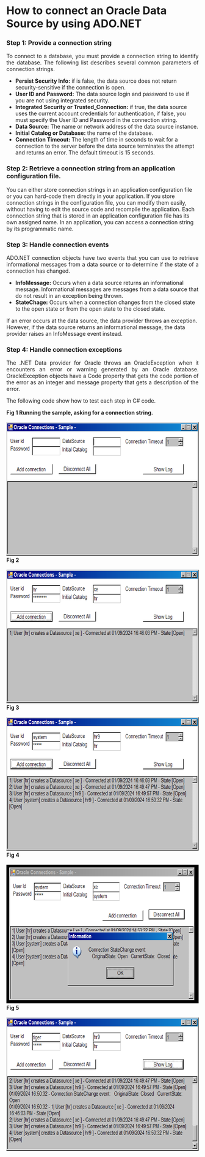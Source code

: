 # How to connect an Oracle Data Source by using ADO.NET

<h3>Step 1: Provide a connection string</h3>
<p align="justify">
To connect to a database, you must provide a connection string to identify the database. The following list describes several common parameters of connection strings.
<ul>
	<li><strong>Persist Security Info:</strong> if is false, the data source does not return security-sensitive if the connection is open.</li>
	<li><strong>User ID and Password:</strong> The data source login and password to use if you are not using integrated security.</li>
	<li><strong>Integrated Security or Trusted_Connection:</strong> if true, the data source uses the current account credentials for authentication, if false, you must specify the User ID and Password in the connection string.</li>
	<li><strong>Data Source:</strong> The name or network address of the data source instance.</li>
	<li><strong>Initial Catalog or Database:</strong> the name of the database.</li>
	<li><strong>Connection Timeout: </strong>The length of time in seconds to wait for a connection to the server before the data source terminates the attempt and returns an error. The default timeout is 15 seconds.</li>
</ul>
</p>
<h3>Step 2: Retrieve a connection string from an application configuration file.</h3>
<p>
You can either store connection strings in an application configuration file or you can hard-code them directly in your application. If you store connection strings in the configuration file, you can modify them easily, without having to edit the source code and recompile the application. Each connection string that is stored in an application configuration file has its own assigned name. In an application, you can access a connection string by its programmatic name.
</p>
<h3>Step 3: Handle connection events</h3>
<p align="justify">
ADO.NET connection objects have two events that you can use to retrieve informational messages from a data source or to determine if the state of a connection has changed.
<ul>
<li><strong>InfoMessage:</strong> Occurs when a data source returns an informational message. Informational messages are messages from a data source that do not result in an exception being thrown.</li>
<li><strong>StateChage:</strong> Occurs when a connection changes from the closed state to the open state or from the open state to the closed state.</li>
</ul>
If an error occurs at the data source, the data provider throws an exception. However, if the data source returns an informational message, the data provider raises an InfoMessage event instead.
</p>

<h3>Step 4: Handle connection exceptions</h3>
<p align="justify">
The .NET Data provider for Oracle throws an OracleException when it encounters an error or warning generated by an Oracle database. OracleException objects have a Code property that gets the code portion of the error as an integer and message property that gets a description of the error.
</p>

The following code show how to test each step in C# code.
<div><b>Fig 1 Running the sample, asking for a connection string.</b></div><br/>
<img src="images/fig1.png" width="667" height="348" alt="">
<div><b>Fig 2 </b></div><br/>
<img src="images/fig2.png" width="667" height="348" alt="">
<div><b>Fig 3 </b></div><br/>
<img src="images/fig3.png" width="667" height="348" alt="">
<div><b>Fig 4 </b></div><br/>
<img src="images/fig4.png" width="690" height="362" alt="">
<div><b>Fig 5 </b></div><br/>
<img src="images/fig5.png" width="667" height="348" alt="">


